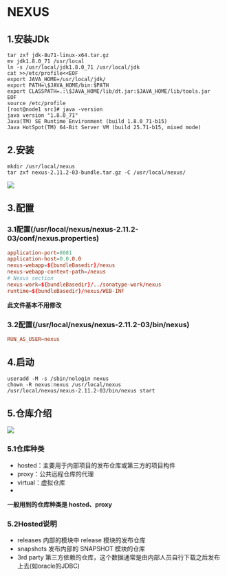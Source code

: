 # NEXUS
## 1.安装JDk
```shell
tar zxf jdk-8u71-linux-x64.tar.gz
mv jdk1.8.0_71 /usr/local
ln -s /usr/local/jdk1.8.0_71 /usr/local/jdk
cat >>/etc/profile<<EOF
export JAVA_HOME=/usr/local/jdk/
export PATH=\$JAVA_HOME/bin:$PATH 
export CLASSPATH=.:\$JAVA_HOME/lib/dt.jar:$JAVA_HOME/lib/tools.jar 
EOF
source /etc/profile
[root@node1 src]# java -version          
java version "1.8.0_71"
Java(TM) SE Runtime Environment (build 1.8.0_71-b15)
Java HotSpot(TM) 64-Bit Server VM (build 25.71-b15, mixed mode)
```
## 2.安装
```shell
mkdir /usr/local/nexus
tar zxf nexus-2.11.2-03-bundle.tar.gz -C /usr/local/nexus/
```
![](https://user-images.githubusercontent.com/12201941/28052536-495b0906-663e-11e7-9d39-291c1d4c66d0.png)
## 3.配置
### 3.1配置(/usr/local/nexus/nexus-2.11.2-03/conf/nexus.properties)
```conf
application-port=8081 
application-host=0.0.0.0 
nexus-webapp=${bundleBasedir}/nexus 
nexus-webapp-context-path=/nexus# Nexus section 
nexus-work=${bundleBasedir}/../sonatype-work/nexus 
runtime=${bundleBasedir}/nexus/WEB-INF
```
**此文件基本不用修改**
### 3.2配置(/usr/local/nexus/nexus-2.11.2-03/bin/nexus)
```conf
RUN_AS_USER=nexus
```
## 4.启动
```shell
useradd -M -s /sbin/nologin nexus
chown -R nexus:nexus /usr/local/nexus
/usr/local/nexus/nexus-2.11.2-03/bin/nexus start
```
## 5.仓库介绍
![](https://user-images.githubusercontent.com/12201941/28052872-06db73fc-6640-11e7-9586-c72f71ef8fec.png)
### 5.1仓库种类
* hosted：主要用于内部项目的发布仓库或第三方的项目构件
* proxy：公共远程仓库的代理
* virtual：虚拟仓库
* 
**一般用到的仓库种类是 hosted、proxy**

### 5.2Hosted说明

* releases 内部的模块中 release 模块的发布仓库
* snapshots 发布内部的 SNAPSHOT 模块的仓库
* 3rd party 第三方依赖的仓库，这个数据通常是由内部人员自行下载之后发布上去(如oracle的JDBC)